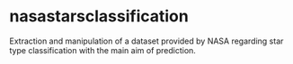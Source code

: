 # nasastarsclassification
Extraction and manipulation of a dataset provided by NASA regarding star type classification with the main aim of prediction.
